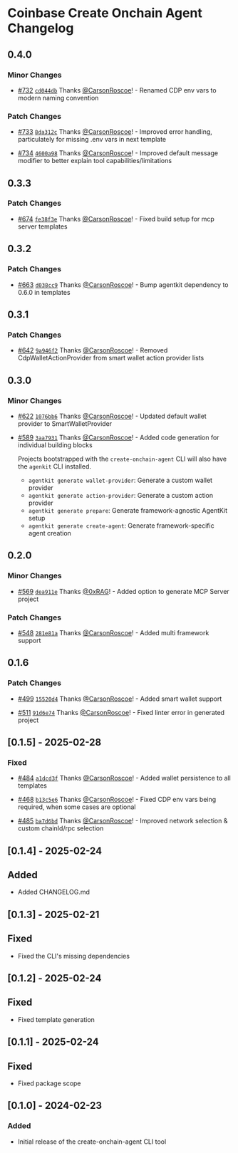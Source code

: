 # Coinbase Create Onchain Agent Changelog

## 0.4.0

### Minor Changes

- [#732](https://github.com/coinbase/agentkit/pull/732) [`cd044db`](https://github.com/coinbase/agentkit/commit/cd044db7ae35140726c35ba82429b0f0885ccb60) Thanks [@CarsonRoscoe](https://github.com/CarsonRoscoe)! - Renamed CDP env vars to modern naming convention

### Patch Changes

- [#733](https://github.com/coinbase/agentkit/pull/733) [`8da312c`](https://github.com/coinbase/agentkit/commit/8da312c9a11b9df91a9768eedf9b340f67697dbd) Thanks [@CarsonRoscoe](https://github.com/CarsonRoscoe)! - Improved error handling, particulately for missing .env vars in next template

- [#734](https://github.com/coinbase/agentkit/pull/734) [`4600a98`](https://github.com/coinbase/agentkit/commit/4600a98227d74527e05ff933d364258d488517d7) Thanks [@CarsonRoscoe](https://github.com/CarsonRoscoe)! - Improved default message modifier to better explain tool capabilities/limitations

## 0.3.3

### Patch Changes

- [#674](https://github.com/coinbase/agentkit/pull/674) [`fe38f3e`](https://github.com/coinbase/agentkit/commit/fe38f3e4a02d90f3a5452cc2f7c2273abbe46462) Thanks [@CarsonRoscoe](https://github.com/CarsonRoscoe)! - Fixed build setup for mcp server templates

## 0.3.2

### Patch Changes

- [#663](https://github.com/coinbase/agentkit/pull/663) [`d038cc9`](https://github.com/coinbase/agentkit/commit/d038cc9670c5e59678adc47f0b40da92cac55cc7) Thanks [@CarsonRoscoe](https://github.com/CarsonRoscoe)! - Bump agentkit dependency to 0.6.0 in templates

## 0.3.1

### Patch Changes

- [#642](https://github.com/coinbase/agentkit/pull/642) [`9a946f2`](https://github.com/coinbase/agentkit/commit/9a946f241897bbd1f8fc394861cdbe9e8b6b4e6f) Thanks [@CarsonRoscoe](https://github.com/CarsonRoscoe)! - Removed CdpWalletActionProvider from smart wallet action provider lists

## 0.3.0

### Minor Changes

- [#622](https://github.com/coinbase/agentkit/pull/622) [`1076bb6`](https://github.com/coinbase/agentkit/commit/1076bb661ad6ff533006777ec658547d5a15f1b1) Thanks [@CarsonRoscoe](https://github.com/CarsonRoscoe)! - Updated default wallet provider to SmartWalletProvider

- [#589](https://github.com/coinbase/agentkit/pull/589) [`3aa7931`](https://github.com/coinbase/agentkit/commit/3aa793137c1d7ff0a57fb68be0a97cc1978b51d8) Thanks [@CarsonRoscoe](https://github.com/CarsonRoscoe)! - Added code generation for individual building blocks

  Projects bootstrapped with the `create-onchain-agent` CLI will also have the `agenkit` CLI installed.

  - `agentkit generate wallet-provider`: Generate a custom wallet provider
  - `agentkit generate action-provider`: Generate a custom action provider
  - `agentkit generate prepare`: Generate framework-agnostic AgentKit setup
  - `agentkit generate create-agent`: Generate framework-specific agent creation

## 0.2.0

### Minor Changes

- [#569](https://github.com/coinbase/agentkit/pull/569) [`dea911e`](https://github.com/coinbase/agentkit/commit/dea911e384a702b1c2b26dde66b1f3213683e603) Thanks [@0xRAG](https://github.com/0xRAG)! - Added option to generate MCP Server project

### Patch Changes

- [#548](https://github.com/coinbase/agentkit/pull/548) [`281e81a`](https://github.com/coinbase/agentkit/commit/281e81a46f3148531b1ba13096cbd9b6fcddb7b0) Thanks [@CarsonRoscoe](https://github.com/CarsonRoscoe)! - Added multi framework support

## 0.1.6

### Patch Changes

- [#499](https://github.com/coinbase/agentkit/pull/499) [`15520d4`](https://github.com/coinbase/agentkit/commit/15520d4cf48f204a2b0a43a303f9ab03f3c92409) Thanks [@CarsonRoscoe](https://github.com/CarsonRoscoe)! - Added smart wallet support

- [#511](https://github.com/coinbase/agentkit/pull/511) [`91d6e74`](https://github.com/coinbase/agentkit/commit/91d6e748345beb354c5839c1013f0e94e076e80f) Thanks [@CarsonRoscoe](https://github.com/CarsonRoscoe)! - Fixed linter error in generated project

## [0.1.5] - 2025-02-28

### Fixed

- [#484](https://github.com/coinbase/agentkit/pull/484) [`a1dcd3f`](https://github.com/coinbase/agentkit/commit/a1dcd3fa32dac78a91eb99938e5608672ca005ee) Thanks [@CarsonRoscoe](https://github.com/CarsonRoscoe)! - Added wallet persistence to all templates

- [#468](https://github.com/coinbase/agentkit/pull/468) [`b13c5e6`](https://github.com/coinbase/agentkit/commit/b13c5e685ebeed1d00963286067da1a106b18d37) Thanks [@CarsonRoscoe](https://github.com/CarsonRoscoe)! - Fixed CDP env vars being required, when some cases are optional

- [#485](https://github.com/coinbase/agentkit/pull/485) [`ba7d6bd`](https://github.com/coinbase/agentkit/commit/ba7d6bdb5745f6651c73899f4b5628dd9e331c7e) Thanks [@CarsonRoscoe](https://github.com/CarsonRoscoe)! - Improved network selection & custom chainId/rpc selection

## [0.1.4] - 2025-02-24

## Added

- Added CHANGELOG.md

## [0.1.3] - 2025-02-21

## Fixed

- Fixed the CLI's missing dependencies

## [0.1.2] - 2025-02-24

## Fixed

- Fixed template generation

## [0.1.1] - 2025-02-24

## Fixed

- Fixed package scope

## [0.1.0] - 2024-02-23

### Added

- Initial release of the create-onchain-agent CLI tool
